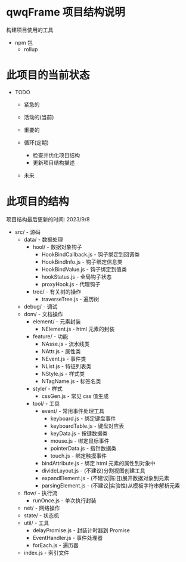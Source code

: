 # qwqFrame 项目结构说明

构建项目使用的工具

-   npm 包
    -   rollup

# 此项目的当前状态

-   TODO

    -   紧急的

    -   活动的(当前)

    -   重要的

    -   循环(定期)

        -   检查并优化项目结构
        -   更新项目结构描述

    -   未来

# 此项目的结构

项目结构最后更新的时间: 2023/9/8

-   src/ - 源码
    -   data/ - 数据处理
        -   hool/ - 数据对象钩子
            -   HookBindCallback.js - 钩子绑定到回调类
            -   HookBindInfo.js - 钩子绑定信息类
            -   HookBindValue.js - 钩子绑定到值类
            -   hookStatus.js - 全局钩子状态
            -   proxyHook.js - 代理钩子
        -   tree/ - 有关树的操作
            -   traverseTree.js - 遍历树
    -   debug/ - 调试
    -   dom/ - 文档操作
        -   element/ - 元素封装
            -   NElement.js - html 元素的封装
        -   feature/ - 功能
            -   NAsse.js - 流水线类
            -   NAttr.js - 属性类
            -   NEvent.js - 事件类
            -   NList.js - 特征列表类
            -   NStyle.js - 样式类
            -   NTagName.js - 标签名类
        -   style/ - 样式
            -   cssGen.js - 常见 css 值生成
        -   tool/ - 工具
            -   event/ - 常用事件处理工具
                -   keyboard.js - 绑定键盘事件
                -   keyboardTable.js - 键盘对应表
                -   keyData.js - 按键数据类
                -   mouse.js - 绑定鼠标事件
                -   pointerData.js - 指针数据类
                -   touch.js - 绑定触摸事件
            -   bindAttribute.js - 绑定 html 元素的属性到对象中
            -   divideLayout.js - (不建议)分割视图创建工具
            -   expandElement.js - (不建议|陈旧)展开数据对象到元素
            -   parsingElement.js - (不建议|实验性)从模板字符串解析元素
    -   flow/ - 执行流
        -   runOnce.js - 单次执行封装
    -   net/ - 网络操作
    -   state/ - 状态机
    -   util/ - 工具
        -   delayPromise.js - 封装计时器到 Promise
        -   EventHandler.js - 事件处理器
        -   forEach.js - 遍历器
    -   index.js - 索引文件
